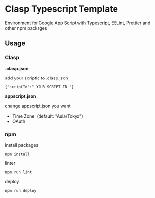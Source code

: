 # Clasp Typescript Template

Environment for Google App Script with Typescript, ESLint, Prettier and other npm packages

## Usage

### Clasp

**.clasp.json**

add your scriptId to .clasp.json

```
{"scriptId":" YOUR SCRIPT ID "}
```

**appscript.json**

change appscript.json you want

- Time Zone（default: "Asia/Tokyo"）
- OAuth

### npm

install packages

```
npm install
```

linter

```
npm run lint
```

deploy

```
npm run deploy
```
